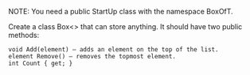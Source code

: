 NOTE: You need a public StartUp class with the namespace BoxOfT.

Create a class Box<> that can store anything. It should have two public methods:

	void Add(element) – adds an element on the top of the list.
	element Remove() – removes the topmost element.
	int Count { get; }

